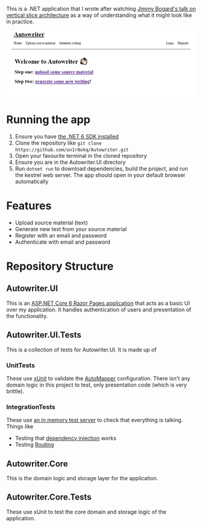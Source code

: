 This is a .NET application that I wrote after watching [Jimmy Bogard's talk on vertical slice architecture](https://www.youtube.com/watch?v=5kOzZz2vj2o) as a way of understanding what it might look like in practice.

![A screenshot of the Autowriter home screen](./app-screenshot.png)

# Running the app
1. Ensure you have [the .NET 6 SDK installed](https://dotnet.microsoft.com/en-us/download/dotnet/6.0)
2. Clone the repository like `git clone https://github.com/un1r8okq/Autowriter.git`
3. Open your favourite terminal in the cloned repository
4. Ensure you are in the Autowriter.UI directory
5. Run `dotnet run` to download dependencies, build the project, and run the kestrel web server. The app should open in your default browser automatically

# Features
* Upload source material (text)
* Generate new text from your source material
* Register with an email and password
* Authenticate with email and password

# Repository Structure

## Autowriter.UI
This is an [ASP.NET Core 6 Razor Pages application](https://docs.microsoft.com/en-us/aspnet/core/razor-pages/?view=aspnetcore-6.0&tabs=visual-studio) that acts as a basic UI over my application. It handles authentication of users and presentation of the functionality.

## Autowriter.UI.Tests
This is a collection of tests for Autowriter.UI. It is made up of

### UnitTests
These use [xUnit](https://xunit.net/) to validate the [AutoMapper](https://automapper.org/) configuration. There isn't any domain logic in this project to test, only presentation code (which is very brittle).

### IntegrationTests
These use [an in memory test server](https://docs.microsoft.com/en-us/aspnet/core/test/integration-tests?view=aspnetcore-6.0) to check that everything is talking. Things like
* Testing that [dependency injection](https://docs.microsoft.com/en-us/aspnet/core/fundamentals/dependency-injection?view=aspnetcore-6.0) works
* Testing [Routing](https://docs.microsoft.com/en-us/aspnet/core/fundamentals/routing?view=aspnetcore-6.0)

## Autowriter.Core
This is the domain logic and storage layer for the application.

## Autowriter.Core.Tests
These use xUnit to test the core domain and storage logic of the application.
